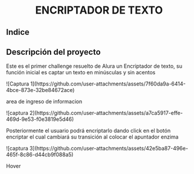 <h1 align="center">ENCRIPTADOR DE TEXTO </h1>
<h2>Indice</h2>
<h2>Descripción del proyecto</h2>
<p>Este es el primer challenge resuelto de Alura un Encriptador de texto, su función inicial es captar un texto en minúsculas y sin acentos </p>
![Captura 1](https://github.com/user-attachments/assets/7f60da9a-6414-4bce-873e-32be84672ace)
<p>area de ingreso de informacion </p>
![captura 2](https://github.com/user-attachments/assets/a7ca5917-effe-469d-9e53-f0e3819e5d46)
<p>Posteriormente el usuario podrá encriptarlo dando click en el botón encriptar el cual cambiará su transición al colocar el apuntador enzima </p>
![captura 3](https://github.com/user-attachments/assets/42e5ba87-496e-465f-8c86-d44cb9f088a5)
<p>Hover </p>

